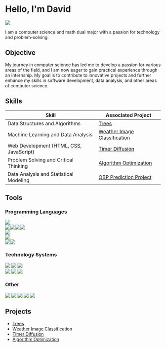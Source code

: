 # Hello, I'm David
<a href="https://linkedin.com/in/david-shableski/"><img src="https://img.shields.io/badge/-LinkedIn-0072b1?&style=for-the-badge&logo=linkedin&logoColor=white" /></a>

I am a computer science and math dual major with a passion for technology and problem-solving.

## Objective

My journey in computer science has led me to develop a passion for various areas of the field, and I am now eager to gain practical experience through an internship. My goal is to contribute to innovative projects and further enhance my skills in software development, data analysis, and other areas of computer science.

## Skills

| Skill                                       | Associated Project                        |
|---------------------------------------------|-------------------------------------------|
| Data Structures and Algorithms              | <a href="https://github.com/DavidShableski/Trees">Trees</a> |
| Machine Learning and Data Analysis          | <a href="https://github.com/DavidShableski/Weather-Image-Classification">Weather Image Classification</a> |
| Web Development (HTML, CSS, JavaScript)     | <a href="https://github.com/DavidShableski/Timer-Diffusion">Timer Diffusion</a> |
| Problem Solving and Critical Thinking       | <a href="https://github.com/DavidShableski/Algorithm-Optimization">Algorithm Optimization</a> |
| Data Analysis and Statistical Modeling      | <a href="https://github.com/DavidShableski/OBP-Prediction-Project">OBP Prediction Project</a>

## Tools

### Programming Languages
<div> 
    <img src="https://img.shields.io/badge/-Python-3776AB?&style=for-the-badge&logo=Python&logoColor=white" /> 
    <div style="display: flex; flex-wrap: wrap;"> 
        <img src="https://img.shields.io/badge/-NumPy-013243?&style=flat-square&logo=NumPy&logoColor=white" /> 
        <img src="https://img.shields.io/badge/-Matplotlib-ffffff?&style=flat-square&logo=Matplotlib&logoColor=black" /> 
        <img src="https://img.shields.io/badge/-TensorFlow-FF6F00?&style=flat-square&logo=TensorFlow&logoColor=white" /> 
        <img src="https://img.shields.io/badge/-Jupyter_Notebooks-F37626?&style=flat-square&logo=Jupyter&logoColor=white" /> 
    </div> 
    <img src="https://img.shields.io/badge/-Java-007396?&style=for-the-badge&logo=Java&logoColor=white" /> 
    <br> 
    <img src="https://img.shields.io/badge/-JavaScript-F7DF1E?&style=for-the-badge&logo=JavaScript&logoColor=black" /> 
    <div style="display: flex; flex-wrap: wrap;"> 
        <img src="https://img.shields.io/badge/-React-61DAFB?&style=flat-square&logo=React&logoColor=black" /> 
        <img src="https://img.shields.io/badge/-Vue.js-4FC08D?&style=flat-square&logo=Vue.js&logoColor=white" /> 
    </div> 
</div>

### Technology Systems
<div> 
    <img src="https://img.shields.io/badge/-Visual_Studio_Code-007ACC?&style=for-the-badge&logo=Visual-Studio-Code&logoColor=white" /> 
    <img src="https://img.shields.io/badge/-NetBeans-1B6AC6?&style=for-the-badge&logo=Apache-NetBeans-IDE&logoColor=white" /> 
    <img src="https://img.shields.io/badge/-Google%20Colab-F9AB00?&style=for-the-badge&logo=google-colab&logoColor=white" /> 
    <br> 
    <img src="https://img.shields.io/badge/-Wireshark-1679A7?&style=for-the-badge&logo=Wireshark&logoColor=white" /> 
    <img src="https://img.shields.io/badge/-MySQL-4479A1?&style=for-the-badge&logo=MySQL&logoColor=white" /> 
    <img src="https://img.shields.io/badge/-phpMyAdmin-6C78AF?&style=for-the-badge&logo=phpMyAdmin&logoColor=white" /> 
</div>

### Other
<div> 
    <img src="https://img.shields.io/badge/-SQL-4479A1?&style=for-the-badge&logo=MySQL&logoColor=white" /> 
    <img src="https://img.shields.io/badge/-JSON-000000?&style=for-the-badge&logo=JSON&logoColor=white" /> 
    <img src="https://img.shields.io/badge/-HTML-E34F26?&style=for-the-badge&logo=HTML5&logoColor=white" /> 
    <img src="https://img.shields.io/badge/-CSS-1572B6?&style=for-the-badge&logo=CSS3&logoColor=white" /> 
    <img src="https://img.shields.io/badge/-Nmap-4682B4?&style=for-the-badge&logo=Nmap&logoColor=white" /> 
</div>

## Projects

- <a href="https://github.com/DavidShableski/Trees">Trees</a>
- <a href="https://github.com/DavidShableski/Weather-Image-Classification">Weather Image Classification</a>
- <a href="https://github.com/DavidShableski/Timer-Diffusion">Timer Diffusion</a>
- <a href="https://github.com/DavidShableski/Algorithm-Optimization">Algorithm Optimization</a>
